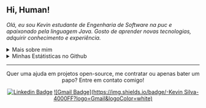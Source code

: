 <!--
![Imagem topo](./.github/assets/images/topo.png)
-->

<h2 align="left">
  Hi, Human!
</h2>

<p align="left">
  <em>
      Olá, eu sou Kevin estudante de Engenharia de Software na puc e apaixonado pela linguagem Java. Gosto de aprender novas tecnologias, adquirir conhecimento e experiência.
  </em>
<p/>

<details>
  <summary>Mais sobre mim</summary>
  <ul>
    <li>🎓 Engenharia de Sofware | PUC </li>
    <li>📚 Estudando Dev. Java EE | Algoritmos | Matemática | Inglês | Engenharia | </li>
  </ul>
</details>

<details>
  <summary>Minhas Estátisticas no Github</summary>
  <p>
    <img src="https://github-readme-stats.vercel.app/api/top-langs?locale=pt-br&username=Kevin-Silva-Dev&theme=radical" alt="Techs utilizadas nos projetos" />
    <img src="https://github-readme-stats.vercel.app/api?locale=pt-br&username=Kevin-Silva-Dev&theme=radical&show_icons=true&include_all_commits=true" alt="Estátisticas Gerais" />
  </p>
</details>

<hr/>

<p align="center">
  Quer uma ajuda em projetos open-source, me contratar ou apenas bater um papo? Entre em contato comigo!
<p/>

<div align="center">

 [![Linkedin Badge](https://img.shields.io/badge/-Kevin%20Silva-4000FF?logo=Linkedin&logoColor=white)](https://www.linkedin.com/in/kevin-dev-java/)
  [![Gmail Badge](https://img.shields.io/badge/-Kevin Silva-4000FF?logo=Gmail&logoColor=white)](mailto:kivim2018@gmail.com)
  
</div>

<!--
![Imagem Rodape](./.github/assets/images/rodape.png)
-->
